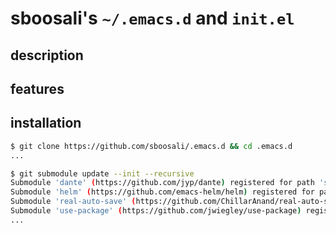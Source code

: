 # sboosali's `~/.emacs.d` and `init.el`

## description

## features

## installation

```sh
$ git clone https://github.com/sboosali/.emacs.d && cd .emacs.d 
...

$ git submodule update --init --recursive
Submodule 'dante' (https://github.com/jyp/dante) registered for path 'submodules/dante'
Submodule 'helm' (https://github.com/emacs-helm/helm) registered for path 'submodules/helm'
Submodule 'real-auto-save' (https://github.com/ChillarAnand/real-auto-save) registered for path 'submodules/real-auto-save'
Submodule 'use-package' (https://github.com/jwiegley/use-package) registered for path 'submodules/use-package'
...
```

## 